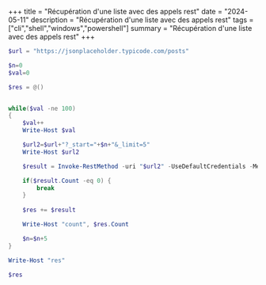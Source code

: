 +++
title = "Récupération d'une liste avec des appels rest"
date = "2024-05-11"
description = "Récupération d'une liste avec des appels rest"
tags = ["cli","shell","windows","powershell"]
summary = "Récupération d'une liste avec des appels rest"
+++
```powershell
$url = "https://jsonplaceholder.typicode.com/posts"

$n=0
$val=0

$res = @()


while($val -ne 100)
{
    $val++
    Write-Host $val

    $url2=$url+"?_start="+$n+"&_limit=5"
    Write-Host $url2

    $result = Invoke-RestMethod -uri "$url2" -UseDefaultCredentials -Method Get -ContentType "application/json"

    if($result.Count -eq 0) {
        break
    }
    
    $res += $result

    Write-Host "count", $res.Count

    $n=$n+5
}

Write-Host "res"

$res
```
                    